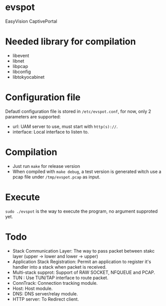 # evspot
EasyVision CaptivePortal

# Needed library for compilation
- libevent
- libnet
- libpcap
- libconfig
- libtokyocabinet

# Configuration file
Defautl configuration file is stored in `/etc/evspot.conf`, for now, only 2 parameters are supported:
- url: UAM server to use, must start with `http(s)://`.
- interface: Local interface to listen to.

# Compilation
- Just run `make` for release version
- When compiled with `make debug`, a test version is generated witch use a pcap file under `/tmp/evspot.pcap` as input.

# Execute
`sudo ./evspot` is the way to execute the program, no argument supproted yet.

# Todo
- Stack Communication Layer: The way to pass packet between stakc layer (upper -> lower and lower -> upper)
- Application Stack Registration: Permit an application to register it's handler into a stack when packet is received.
- Multi-stack supprot: Support of RAW SOCKET, NFQUEUE and PCAP.
- TUN : Use TUN/TAP interface to route packet.
- ConnTrack: Connection tracking module.
- Host: Host module.
- DNS: DNS server/relay module.
- HTTP server: To Redirect client. 
